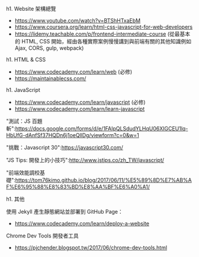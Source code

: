 h1. Website 架構總覽

- https://www.youtube.com/watch?v=BTShHTxaEbM
- https://www.coursera.org/learn/html-css-javascript-for-web-developers
- https://lidemy.teachable.com/p/frontend-intermediate-course (從最基本的 HTML, CSS 開始，經由各種實際案例慢慢講到與前端有關的其他知識例如 Ajax, CORS, gulp, webpack)

h1. HTML & CSS

- https://www.codecademy.com/learn/web (必修)
- https://maintainablecss.com/

h1. JavaScript 

- https://www.codecademy.com/learn/javascript (必修)
- https://www.codecademy.com/learn/learn-javascript

"測試：JS 百題斬":https://docs.google.com/forms/d/e/1FAIpQLSdudYLHqU06XIGCEU1lq-HbUfG-dAnfSf37HQDn6j1oeQllDg/viewform?c=0&w=1

"挑戰：Javascript 30":https://javascript30.com/

"JS Tips: 開發上的小技巧":http://www.jstips.co/zh_TW/javascript/

"前端效能調校基礎":https://tom76kimo.github.io/blog/2017/06/11/%E5%89%8D%E7%AB%AF%E6%95%88%E8%83%BD%E8%AA%BF%E6%A0%A1/

h1. 其他

使用 Jekyll 產生靜態網站並部署到 GitHub Page：
- https://www.codecademy.com/learn/deploy-a-website

Chrome Dev Tools 開發者工具
- https://pjchender.blogspot.tw/2017/06/chrome-dev-tools.html

